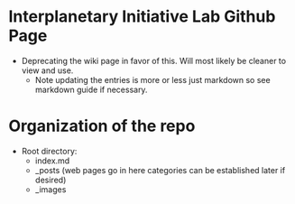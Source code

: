 # Interplanetary Initiative Lab Github Page
 - Deprecating the wiki page in favor of this. Will most likely be cleaner to view and use.
   - Note updating the entries is more or less just markdown so see markdown guide if necessary.


# Organization of the repo
 - Root directory:
	- index.md
	- _posts (web pages go in here categories can be established later if desired)
	- _images
